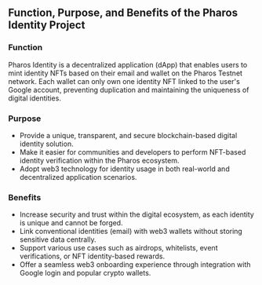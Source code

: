 ## Function, Purpose, and Benefits of the Pharos Identity Project

### Function
Pharos Identity is a decentralized application (dApp) that enables users to mint identity NFTs based on their email and wallet on the Pharos Testnet network. Each wallet can only own one identity NFT linked to the user's Google account, preventing duplication and maintaining the uniqueness of digital identities.

### Purpose
- Provide a unique, transparent, and secure blockchain-based digital identity solution.
- Make it easier for communities and developers to perform NFT-based identity verification within the Pharos ecosystem.
- Adopt web3 technology for identity usage in both real-world and decentralized application scenarios.

### Benefits
- Increase security and trust within the digital ecosystem, as each identity is unique and cannot be forged.
- Link conventional identities (email) with web3 wallets without storing sensitive data centrally.
- Support various use cases such as airdrops, whitelists, event verifications, or NFT identity-based rewards.
- Offer a seamless web3 onboarding experience through integration with Google login and popular crypto wallets.
